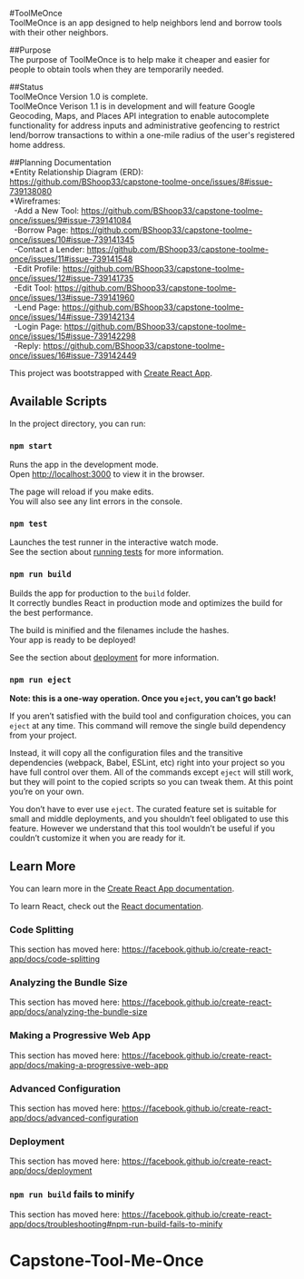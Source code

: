 #ToolMeOnce  
ToolMeOnce is an app designed to help neighbors lend and borrow tools with their other neighbors.

##Purpose  
The purpose of ToolMeOnce is to help make it cheaper and easier for people to obtain tools when they are temporarily needed.

##Status  
ToolMeOnce Version 1.0 is complete.  
ToolMeOnce Verison 1.1 is in development and will feature Google Geocoding, Maps, and Places API integration to enable autocomplete
functionality for address inputs and administrative geofencing to restrict lend/borrow transactions to within a one-mile radius of
the user's registered home address.

##Planning Documentation  
*Entity Relationship Diagram (ERD):  https://github.com/BShoop33/capstone-toolme-once/issues/8#issue-739138080  
*Wireframes:  
&nbsp;&nbsp;-Add a New Tool:  https://github.com/BShoop33/capstone-toolme-once/issues/9#issue-739141084  
&nbsp;&nbsp;-Borrow Page:  https://github.com/BShoop33/capstone-toolme-once/issues/10#issue-739141345  
&nbsp;&nbsp;-Contact a Lender:  https://github.com/BShoop33/capstone-toolme-once/issues/11#issue-739141548  
&nbsp;&nbsp;-Edit Profile:  https://github.com/BShoop33/capstone-toolme-once/issues/12#issue-739141735  
&nbsp;&nbsp;-Edit Tool:  https://github.com/BShoop33/capstone-toolme-once/issues/13#issue-739141960  
&nbsp;&nbsp;-Lend Page:  https://github.com/BShoop33/capstone-toolme-once/issues/14#issue-739142134  
&nbsp;&nbsp;-Login Page:  https://github.com/BShoop33/capstone-toolme-once/issues/15#issue-739142298  
&nbsp;&nbsp;-Reply:  https://github.com/BShoop33/capstone-toolme-once/issues/16#issue-739142449


This project was bootstrapped with [Create React App](https://github.com/facebook/create-react-app).

## Available Scripts

In the project directory, you can run:

### `npm start`

Runs the app in the development mode.<br />
Open [http://localhost:3000](http://localhost:3000) to view it in the browser.

The page will reload if you make edits.<br />
You will also see any lint errors in the console.

### `npm test`

Launches the test runner in the interactive watch mode.<br />
See the section about [running tests](https://facebook.github.io/create-react-app/docs/running-tests) for more information.

### `npm run build`

Builds the app for production to the `build` folder.<br />
It correctly bundles React in production mode and optimizes the build for the best performance.

The build is minified and the filenames include the hashes.<br />
Your app is ready to be deployed!

See the section about [deployment](https://facebook.github.io/create-react-app/docs/deployment) for more information.

### `npm run eject`

**Note: this is a one-way operation. Once you `eject`, you can’t go back!**

If you aren’t satisfied with the build tool and configuration choices, you can `eject` at any time. This command will remove the single build dependency from your project.

Instead, it will copy all the configuration files and the transitive dependencies (webpack, Babel, ESLint, etc) right into your project so you have full control over them. All of the commands except `eject` will still work, but they will point to the copied scripts so you can tweak them. At this point you’re on your own.

You don’t have to ever use `eject`. The curated feature set is suitable for small and middle deployments, and you shouldn’t feel obligated to use this feature. However we understand that this tool wouldn’t be useful if you couldn’t customize it when you are ready for it.

## Learn More

You can learn more in the [Create React App documentation](https://facebook.github.io/create-react-app/docs/getting-started).

To learn React, check out the [React documentation](https://reactjs.org/).

### Code Splitting

This section has moved here: https://facebook.github.io/create-react-app/docs/code-splitting

### Analyzing the Bundle Size

This section has moved here: https://facebook.github.io/create-react-app/docs/analyzing-the-bundle-size

### Making a Progressive Web App

This section has moved here: https://facebook.github.io/create-react-app/docs/making-a-progressive-web-app

### Advanced Configuration

This section has moved here: https://facebook.github.io/create-react-app/docs/advanced-configuration

### Deployment

This section has moved here: https://facebook.github.io/create-react-app/docs/deployment

### `npm run build` fails to minify

This section has moved here: https://facebook.github.io/create-react-app/docs/troubleshooting#npm-run-build-fails-to-minify
# Capstone-Tool-Me-Once

